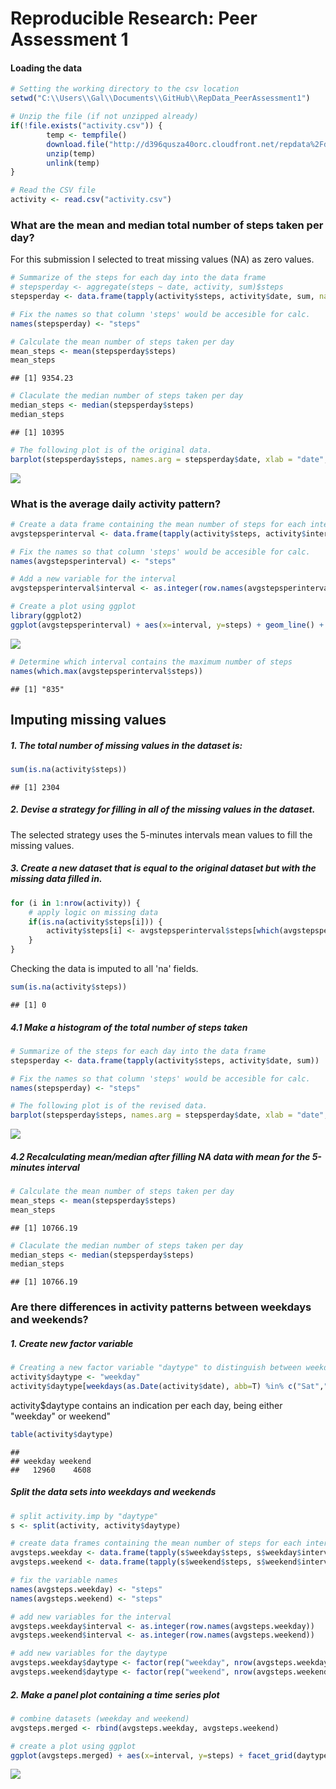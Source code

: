 # Reproducible Research: Peer Assessment 1

#### Loading the data

```r
# Setting the working directory to the csv location
setwd("C:\\Users\\Gal\\Documents\\GitHub\\RepData_PeerAssessment1")

# Unzip the file (if not unzipped already)
if(!file.exists("activity.csv")) {
        temp <- tempfile()
        download.file("http://d396qusza40orc.cloudfront.net/repdata%2Fdata%2Factivity.zip",temp)
        unzip(temp)
        unlink(temp)
}

# Read the CSV file
activity <- read.csv("activity.csv")
```

### What are the mean and median total number of steps taken per day?
For this submission I selected to treat missing values (NA) as zero values. 

```r
# Summarize of the steps for each day into the data frame
# stepsperday <- aggregate(steps ~ date, activity, sum)$steps
stepsperday <- data.frame(tapply(activity$steps, activity$date, sum, na.rm=TRUE))

# Fix the names so that column 'steps' would be accesible for calc. 
names(stepsperday) <- "steps"

# Calculate the mean number of steps taken per day
mean_steps <- mean(stepsperday$steps)
mean_steps 
```

```
## [1] 9354.23
```


```r
# Claculate the median number of steps taken per day
median_steps <- median(stepsperday$steps)
median_steps 
```

```
## [1] 10395
```


```r
# The following plot is of the original data. 
barplot(stepsperday$steps, names.arg = stepsperday$date, xlab = "date", ylab = "steps")
```

![](./PA1_templateGC_files/figure-html/unnamed-chunk-4-1.png) 

### What is the average daily activity pattern?

```r
# Create a data frame containing the mean number of steps for each interval
avgstepsperinterval <- data.frame(tapply(activity$steps, activity$interval, mean, na.rm=TRUE))

# Fix the names so that column 'steps' would be accesible for calc. 
names(avgstepsperinterval) <- "steps"

# Add a new variable for the interval
avgstepsperinterval$interval <- as.integer(row.names(avgstepsperinterval))

# Create a plot using ggplot
library(ggplot2)
ggplot(avgstepsperinterval) + aes(x=interval, y=steps) + geom_line() + labs(title="Time Series Plot of Average number of steps per interval")
```

![](./PA1_templateGC_files/figure-html/timeseries-1.png) 

```r
# Determine which interval contains the maximum number of steps
names(which.max(avgstepsperinterval$steps))
```

```
## [1] "835"
```
## Imputing missing values
##### 1. The total number of missing values in the dataset is:

```r
sum(is.na(activity$steps))
```

```
## [1] 2304
```
##### 2. Devise a strategy for filling in all of the missing values in the dataset.
The selected strategy uses the 5-minutes intervals mean values to fill the missing values.

##### 3. Create a new dataset that is equal to the original dataset but with the missing data filled in.

```r
for (i in 1:nrow(activity)) {
    # apply logic on missing data
    if(is.na(activity$steps[i])) {
        activity$steps[i] <- avgstepsperinterval$steps[which(avgstepsperinterval$interval==activity$interval[i])]
    }
}
```
Checking the data is imputed to all 'na' fields.

```r
sum(is.na(activity$steps))
```

```
## [1] 0
```
##### 4.1 Make a histogram of the total number of steps taken

```r
# Summarize of the steps for each day into the data frame
stepsperday <- data.frame(tapply(activity$steps, activity$date, sum))

# Fix the names so that column 'steps' would be accesible for calc. 
names(stepsperday) <- "steps"

# The following plot is of the revised data. 
barplot(stepsperday$steps, names.arg = stepsperday$date, xlab = "date", ylab = "steps")
```

![](./PA1_templateGC_files/figure-html/unnamed-chunk-8-1.png) 

##### 4.2 Recalculating mean/median after filling NA data with mean for the 5-minutes interval

```r
# Calculate the mean number of steps taken per day
mean_steps <- mean(stepsperday$steps)
mean_steps 
```

```
## [1] 10766.19
```

```r
# Claculate the median number of steps taken per day
median_steps <- median(stepsperday$steps)
median_steps 
```

```
## [1] 10766.19
```

### Are there differences in activity patterns between weekdays and weekends?
##### 1. Create new factor variable

```r
# Creating a new factor variable "daytype" to distinguish between weekdays and weekends
activity$daytype <- "weekday"
activity$daytype[weekdays(as.Date(activity$date), abb=T) %in% c("Sat","Sun")] <- "weekend"
```
activity$daytype contains an indication per each day, being either "weekday" or weekend"

```r
table(activity$daytype)
```

```
## 
## weekday weekend 
##   12960    4608
```

##### Split the data sets into weekdays and weekends

```r
# split activity.imp by "daytype"
s <- split(activity, activity$daytype)

# create data frames containing the mean number of steps for each interval
avgsteps.weekday <- data.frame(tapply(s$weekday$steps, s$weekday$interval, mean))
avgsteps.weekend <- data.frame(tapply(s$weekend$steps, s$weekend$interval, mean))

# fix the variable names
names(avgsteps.weekday) <- "steps"
names(avgsteps.weekend) <- "steps"

# add new variables for the interval
avgsteps.weekday$interval <- as.integer(row.names(avgsteps.weekday))
avgsteps.weekend$interval <- as.integer(row.names(avgsteps.weekend))

# add new variables for the daytype
avgsteps.weekday$daytype <- factor(rep("weekday", nrow(avgsteps.weekday)), levels=c("weekday", "weekend"))
avgsteps.weekend$daytype <- factor(rep("weekend", nrow(avgsteps.weekend)), levels=c("weekday", "weekend"))
```
##### 2. Make a panel plot containing a time series plot

```r
# combine datasets (weekday and weekend)
avgsteps.merged <- rbind(avgsteps.weekday, avgsteps.weekend)

# create a plot using ggplot
ggplot(avgsteps.merged) + aes(x=interval, y=steps) + facet_grid(daytype ~ .) + geom_line() + labs(title="Average Steps / Interval: Weekday vs. Weekend", y="Number of steps")
```

![](./PA1_templateGC_files/figure-html/unnamed-chunk-14-1.png) 
